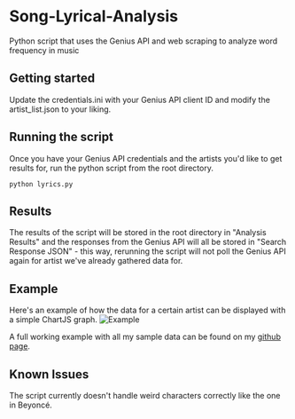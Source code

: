 # Song-Lyrical-Analysis
Python script that uses the Genius API and web scraping to analyze word frequency in music

## Getting started
Update the credentials.ini with your Genius API client ID and modify the artist_list.json to your liking.

## Running the script
Once you have your Genius API credentials and the artists you'd like to get results for, run the python script from the root directory.

```
python lyrics.py
```

## Results
The results of the script will be stored in the root directory in "Analysis Results" and the responses from the Genius API will all be stored in "Search Response JSON" - this way, rerunning the script will not poll the Genius API again for artist we've already gathered data for.

## Example
Here's an example of how the data for a certain artist can be displayed with a simple ChartJS graph.
![Example](https://i.imgur.com/ar1WaK6.png)

A full working example with all my sample data can be found on my [github page](https://github.com/stolte21/Metal-Word-Clouds).

## Known Issues
The script currently doesn't handle weird characters correctly like the one in Beyoncé.

